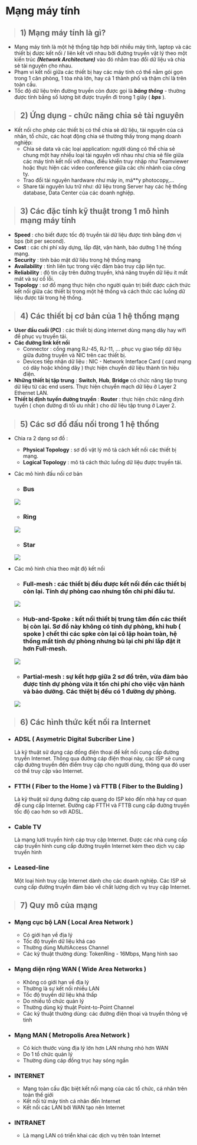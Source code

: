 # Mạng máy tính
> ## 1) Mạng máy tính là gì?
- Mạng máy tinh là một hệ thống tập hợp bởi nhiều máy tính, laptop và các thiết bị được kết nối / liên kết với nhau bởi đường truyền vật lý theo một kiến trúc ***(Network Architecture)*** vào đó nhằm trao đổi dữ liệu và chia sẻ tài nguyên cho nhau.
- Phạm vi kết nối giữa các thiết bị hay các máy tính có thể nằm gói gọn trong 1 căn phòng,  1 tòa nhà lớn, hay cả 1 thành phố và thậm chí là trên toàn cầu.
- Tốc độ dữ liệu trên đường truyền còn được gọi là ***băng thông*** - thường được tính bằng số lượng bit được truyền đi trong 1 giây ( ***bps*** ).
> ## 2) Ứng dụng - chức năng chia sẻ tài nguyên
- Kết nối cho phép các thiết bị có thể chia sẻ dữ liệu, tài nguyên của cá nhân, tổ chức, các hoạt động chia sẻ thường thấy trong mạng doanh nghiệp:
    - Chia sẻ data và các loại application: người dùng có thể chia sẻ chung một hay nhiều loại tài nguyên với nhau như chia sẻ file giữa các máy tính kết nối với nhau, điều khiển truy nhập như Teamviewer hoặc thực hiện các video conference giữa các chi nhánh của công ty.
    - Trao đổi tài nguyên hardware như máy in, má**y photocopy,...
    - Share tài nguyên lưu trữ như: dữ liệu trong Server hay các hệ thống database, Data Center của các doanh nghiệp.
> ## 3) Các đặc tính kỹ thuật trong 1 mô hình mạng máy tính
- **Speed** : cho biết được tốc độ truyền tải dữ liệu được tính bằng đơn vị bps (bit per second).
- **Cost** : các chi phí xây dựng, lắp đặt, vận hành, bảo dưỡng 1 hệ thống mạng.
- **Security** : tính bảo mật dữ liệu trong hệ thống mạng
- **Availability** : tính liên tục trong việc đảm bảo truy cập liên tục.
- **Reliability** : độ tin cậy trên đường truyền, khả năng truyền dữ liệu ít mất mát và sự cố lỗi.
- **Topology** : sơ đồ mạng thực hiện cho người quản trị biết được cách thức kết nối giữa các thiết bị trong một hệ thống và cách thức các luồng dữ liệu được tải trong hệ thống.
> ## 4) Các thiết bị cơ bản của 1 hệ thống mạng
- **User đầu cuối (PC)** : các thiết bị dùng internet dùng mạng dây hay wifi để phục vụ truyền tải.
- **Các đường link kết nối**
    - Connector : cổng mạng RJ-45, RJ-11, ... phục vụ giao tiếp dữ liệu giữa đường truyền và NIC trên cac thiết bị.
    - Devices tiếp nhận dữ liệu : NIC - Network Interface Card ( card mạng có dây hoặc không dây ) thực hiện chuyển dữ liệu thành tín hiệu điện.
- **Những thiết bị tập trung** : **Switch**, **Hub**, **Bridge** có chức năng tập trung dữ liệu từ các end users. Thực hiện chuyển mạch dữ liệu ở Layer 2 Ethernet LAN.
- **Thiết bị định tuyến đường truyền** : **Router** : thực hiện chức năng định tuyến ( chọn đường đi tối ưu nhất ) cho dữ liệu tập trung ở Layer 2.
> ## 5) Các sơ đồ đấu nối trong 1 hệ thống
- Chia ra 2 dạng sơ đồ : 
    - **Physical Topology** : sơ đồ vật lý mô tả cách kết nối các thiết bị mạng.
    - **Logical Topology** : mô tả cách thức luồng dữ liệu được truyền tải.
- Các mô hình đấu nối cơ bản

    - ### **Bus**

    ![](/images/ccna/1_Tim_hieu_ve_mang_may_tinh/1.jpg)

    - ### **Ring**

    ![](/images/ccna/1_Tim_hieu_ve_mang_may_tinh/2.jpg)

    - ### **Star**

    ![](/images/ccna/1_Tim_hieu_ve_mang_may_tinh/3.jpg)

- Các mô hình chia theo mật độ kết nối 

   - ### **Full-mesh** : các thiết bị đều được kết nối đến các thiết bị còn lại. Tính dự phòng cao nhưng tốn chi phí đầu tư.

    ![](/images/ccna/1_Tim_hieu_ve_mang_may_tinh/4.jpg)

    - ### **Hub-and-Spoke** : kết nối thiết bị trung tâm đến các thiết bị còn lại. Sơ đồ này không có tính dự phòng, khi hub ( spoke ) chết thì các spke còn lại cô lập hoàn toàn, hệ thống mất tính dự phòng nhưng bù lại chi phí lắp đặt ít hơn Full-mesh.

    ![](/images/ccna/1_Tim_hieu_ve_mang_may_tinh/5.jpg)

    - ### **Partial-mesh** : sự kết hợp giữa 2 sơ đồ trên, vừa đảm bảo được tính dự phòng vừa ít tốn chi phí cho việc vận hành và bảo dưỡng. Các thiệt bị đều có 1 đường dự phòng.

    ![](/images/ccna/1_Tim_hieu_ve_mang_may_tinh/6.jpg)

> ## 6) Các hình thức kết nối ra Internet
- ### **ADSL** ( Asymetric Digital Subcriber Line ) ###
    Là kỹ thuật sử dụng cáp đồng điện thoại để kết nối cung cấp đường truyền Internet. Thông qua đường cáp điện thoại này, các ISP sẽ cung cấp đường truyền đến điểm truy cập cho người dùng, thông qua đó user có thể truy cập vào Internet.
- ### **FTTH** ( Fiber to the Home ) và **FTTB** ( Fiber to the Bulding )
    Là kỹ thuật sử dụng đường cáp quang do ISP kéo đến nhà hay cơ quan để cung cấp Internet. Đường cáp FTTH và FTTB cung cấp đường truyền tốc độ cao hơn so với ADSL.
- ### **Cable TV**
    Là mạng lưới truyền hình cáp truy cập Internet. Được các nhà cung cấp cáp truyền hình cung cấp đường truyền Internet kèm theo dịch vụ cáp truyền hình
- ### **Leased-line**
    Một loại hình truy cập Internet dành cho các doanh nghiệp. Các ISP sẽ cung cấp đường truyền đảm bảo về chất lượng dịch vụ truy cập Internet.
> ## 7) **Quy mô của mạng**
- ### **Mạng cục bộ LAN ( Local Area Network )**
    - Có giới hạn về địa lý
    - Tốc độ truyền dữ liệu khá cao
    - Thường dùng MultiAccess Channel
    - Các kỹ thuật thường dùng: TokenRing - 16Mbps, Mạng hình sao
- ### **Mạng diện rộng WAN ( Wide Area Networks )**
    - Không có giới hạn về địa lý
    - Thường là sự kết nối nhiều LAN
    - Tốc độ truyền dữ liệu khá thấp
    - Do nhiều tổ chức quản lý
    - Thường dùng kỹ thuật Point-to-Point Channel
    - Các kỹ thuật thường dùng: các đường điện thoại và truyền thông vệ tinh
- ### **Mạng MAN ( Metropolis Area Network )**
    - Có kích thước vùng địa lý lớn hơn LAN nhưng nhỏ hơn WAN
    - Do 1 tổ chức quản lý
    - Thường dùng cáp đồng trục hay sóng ngắn
- ### **INTERNET**
    - Mạng toàn cầu đặc biệt kết nối mạng của các tổ chức, cá nhân trên toàn thế giới
    - Kết nối từ máy tính cá nhân đến Internet
    - Kết nối các LAN bởi WAN tạo nên Internet
- ### **INTRANET**
    - Là mạng LAN có triển khai các dịch vụ trên toàn Internet




